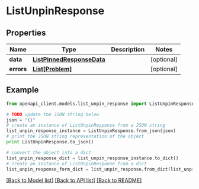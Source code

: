 # ListUnpinResponse


## Properties
Name | Type | Description | Notes
------------ | ------------- | ------------- | -------------
**data** | [**ListPinnedResponseData**](ListPinnedResponseData.md) |  | [optional] 
**errors** | [**List[Problem]**](Problem.md) |  | [optional] 

## Example

```python
from openapi_client.models.list_unpin_response import ListUnpinResponse

# TODO update the JSON string below
json = "{}"
# create an instance of ListUnpinResponse from a JSON string
list_unpin_response_instance = ListUnpinResponse.from_json(json)
# print the JSON string representation of the object
print ListUnpinResponse.to_json()

# convert the object into a dict
list_unpin_response_dict = list_unpin_response_instance.to_dict()
# create an instance of ListUnpinResponse from a dict
list_unpin_response_form_dict = list_unpin_response.from_dict(list_unpin_response_dict)
```
[[Back to Model list]](../README.md#documentation-for-models) [[Back to API list]](../README.md#documentation-for-api-endpoints) [[Back to README]](../README.md)


